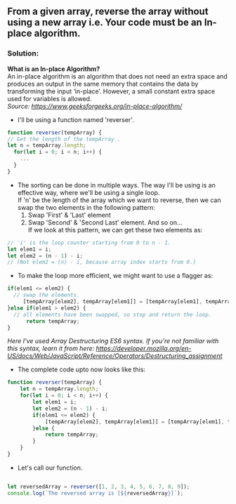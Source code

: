 ## From a given array, reverse the array without using a new array i.e. Your code must be an In-place algorithm.

### Solution: 

<b>What is an In-place Algorithm? </b>
<br/>
An in-place algorithm is an algorithm that does not need an extra space and produces an output in the same memory that contains the data by transforming the input ‘in-place’. 
However, a small constant extra space used for variables is allowed.
<br/>
<i>Source: <https://www.geeksforgeeks.org/in-place-algorithm/></i>

* I'll be using a function named 'reverser'.
```javascript
function reverser(tempArray) {
// Get the length of the tempArray .
let n = tempArray.length;
  for(let i = 0; i < n; i++) {
    ...
  } 
}
```

* The sorting can be done in multiple ways. The way I'll be using is an effective way, where we'll be using a single loop. <br/>
  If 'n' be the length of the array which we want to reverse, then we can swap the two elements in the following pattern:<br/>
  1) Swap 'First' & 'Last' element <br/>
  2) Swap 'Second' & 'Second Last' element. 
And so on... <br>
If we look at this pattern, we can get these two elements as: 
```javascript
// 'i' is the loop counter starting from 0 to n - 1.
let elem1 = i;
let elem2 = (n - 1) - i; 
// (Not elem2 = (n) - i, because array index starts from 0.)
```

* To make the loop more efficient, we might want to use a flagger as:

```javascript
if(elem1 <= elem2) {
  // swap the elements.
     [tempArray[elem2], tempArray[elem1]] = [tempArray[elem1], tempArray[elem2]];
}else if(elem1 > elem2) {
  // all elements have been swapped, so stop and return the loop.
      return tempArray;
}
```
<i>Here I've used Array Destructuring ES6 syntax. If you're not familiar with this syntax, learn it from here: <https://developer.mozilla.org/en-US/docs/Web/JavaScript/Reference/Operators/Destructuring_assignment></i>

* The complete code upto now looks like this:

```javascript
function reverser(tempArray) {
    let n = tempArray.length;
    for(let i = 0; i < n; i++) {
        let elem1 = i;
        let elem2 = (n - 1) - i;
        if(elem1 <= elem2) {
            [tempArray[elem2], tempArray[elem1]] = [tempArray[elem1], tempArray[elem2]];
        }else {
            return tempArray;
        }
    }
}

```

* Let's call our function.

```javascript

let reversedArray = reverser([1, 2, 3, 4, 5, 6, 7, 8, 9]);
console.log(`The reversed array is [${reversedArray}]`);

```
